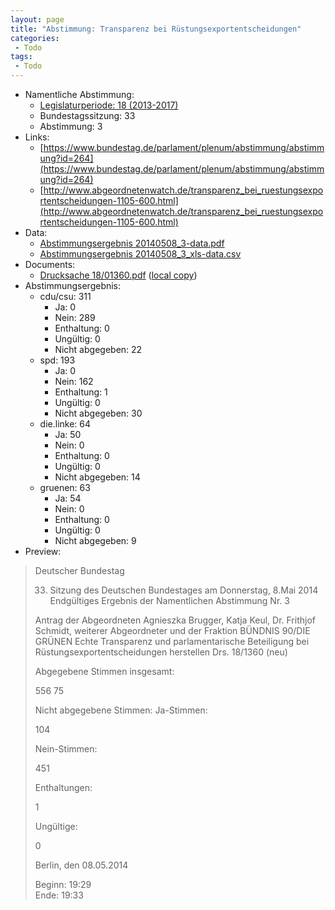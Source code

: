 ```yaml
---
layout: page
title: "Abstimmung: Transparenz bei Rüstungsexportentscheidungen"
categories:
 - Todo
tags:
 - Todo
---
```


* Namentliche Abstimmung:
    * [Legislaturperiode: 18 (2013-2017)](https://de.wikipedia.org/wiki/18._Deutscher_Bundestag)
    * Bundestagssitzung: 33
    * Abstimmung: 3
* Links: 
    * [https://www.bundestag.de/parlament/plenum/abstimmung/abstimmung?id=264](https://www.bundestag.de/parlament/plenum/abstimmung/abstimmung?id=264)
    * [http://www.abgeordnetenwatch.de/transparenz_bei_ruestungsexportentscheidungen-1105-600.html](http://www.abgeordnetenwatch.de/transparenz_bei_ruestungsexportentscheidungen-1105-600.html)
* Data: 
    * [Abstimmungsergebnis 20140508_3-data.pdf](/res/abstimmungsliste/20140508_3-data.pdf)
    * [Abstimmungsergebnis 20140508_3_xls-data.csv](/res/abstimmungsliste/analyses/20140508_3_xls-data.csv)
* Documents: 
    * [Drucksache 18/01360.pdf](http://dip21.bundestag.de/dip21/btd/18/013/1801360.pdf) ([local copy](/res/abstimmungsdaten/018-033-03/1801360.pdf))
* Abstimmungsergebnis:
    * cdu/csu: 311
        * Ja: 0
        * Nein: 289
        * Enthaltung: 0
        * Ungültig: 0
        * Nicht abgegeben: 22
    * spd: 193
        * Ja: 0
        * Nein: 162
        * Enthaltung: 1
        * Ungültig: 0
        * Nicht abgegeben: 30
    * die.linke: 64
        * Ja: 50
        * Nein: 0
        * Enthaltung: 0
        * Ungültig: 0
        * Nicht abgegeben: 14
    * gruenen: 63
        * Ja: 54
        * Nein: 0
        * Enthaltung: 0
        * Ungültig: 0
        * Nicht abgegeben: 9
* Preview: 
> Deutscher Bundestag
> 
> 33. Sitzung des Deutschen Bundestages
> am Donnerstag, 8.Mai 2014
> Endgültiges Ergebnis der Namentlichen Abstimmung Nr. 3
> 
> Antrag der Abgeordneten Agnieszka Brugger, Katja Keul, Dr. Frithjof Schmidt, weiterer
> Abgeordneter und der Fraktion BÜNDNIS 90/DIE GRÜNEN
> Echte Transparenz und parlamentarische Beteiligung bei Rüstungsexportentscheidungen
> herstellen
> Drs. 18/1360 (neu)
> 
> Abgegebene Stimmen insgesamt:
> 
> 556
> 75
> 
> Nicht abgegebene Stimmen:
> Ja-Stimmen:
> 
> 104
> 
> Nein-Stimmen:
> 
> 451
> 
> Enthaltungen:
> 
> 1
> 
> Ungültige:
> 
> 0
> 
> Berlin, den 08.05.2014
> 
> Beginn: 19:29  
> Ende: 19:33
